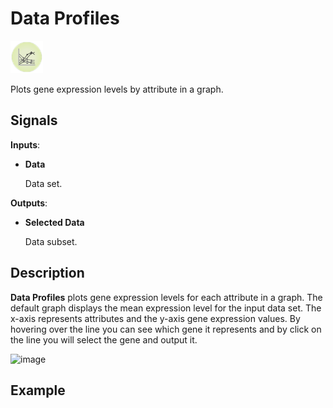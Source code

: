 Data Profiles
=============

![Data profiles widget icon](icons/data-profiles.png)

Plots gene expression levels by attribute in a graph.

Signals
-------

**Inputs**:

- **Data**

  Data set.

**Outputs**:

- **Selected Data**

  Data subset.

Description
-----------

**Data Profiles** plots gene expression levels for each attribute in a graph. The default
graph displays the mean expression level for the input data set. The x-axis represents
attributes and the y-axis gene expression values. By hovering over the line you can see
which gene it represents and by click on the line you will select the gene and output it.

![image]()

Example
-------

